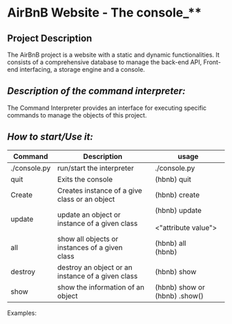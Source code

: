 # AirBnB Website - The console_**
## **Project Description**
The AirBnB project is a website with a static and dynamic functionalities. It consists of a comprehensive database to 
manage the back-end API, Front-end interfacing, a storage engine and a console.


## _**Description of the command interpreter:**_
The Command Interpreter provides an interface for executing specific commands to manage the objects 
of this project. 

## **_How to start/Use it:_**

 | Command      | Description | usage                                                                    |
|--------------|--|--------------------------------------------------------------------------|
| ./console.py | run/start the interpreter | ./console.py                                                             |
| quit         | Exits the console | (hbnb) quit                                                              |
| Create       | Creates instance of a give class or an object | (hbnb) create <class>                                                    |
| update       |update an object or instance of a given class | (hbnb) update <class> <id><br/> <attribute name><br/><"attribute value"> |
| all          | show all objects or instances of a given<br/>class | (hbnb) all <br/>(hbnb) <class>                                           |
| destroy      | destroy an object or an instance of a given class | (hbnb) show <class> <id>                                                 |
 | show         | show the information of an object | (hbnb) show <class> <id> or (hbnb) <class>.show(<id>)                    |

Examples:

